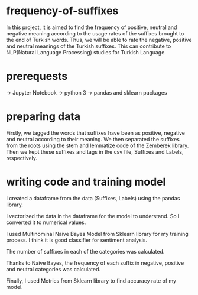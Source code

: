# frequency-of-suffixes
In this project, it is aimed to find the frequency of positive, neutral and negative meaning according to the usage rates of the suffixes brought to the end of Turkish words. Thus, we will be able to rate the negative, positive and neutral meanings of the Turkish suffixes. This can contribute to NLP(Natural Language Processing) studies for Turkish Language.
# prerequests
-> Jupyter Notebook
-> python 3
-> pandas and sklearn packages
# preparing data
Firstly, we tagged the words that suffixes have been as positive, negative and neutral according to their meaning. We then separated the suffixes from the roots using the stem and lemmatize code of the Zemberek library. Then we kept these suffixes and tags in the csv file, Suffixes and Labels, respectively.
# writing code and training model
I created a dataframe from the data (Suffixes, Labels) using the pandas library.

I vectorized the data in the dataframe for the model to understand. So I converted it to numerical values.

I used Multinominal Naive Bayes Model from Sklearn library for my training process. I think it is good classifier for sentiment analysis.

The number of suffixes in each of the categories was calculated.

Thanks to Naive Bayes, the frequency of each suffix in negative, positive and neutral categories was calculated.

Finally, I used Metrics from Sklearn library to find accuracy rate of my model.
